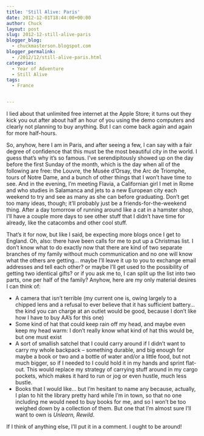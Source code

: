 ```yaml
---
title: 'Still Alive: Paris'
date: 2012-12-01T18:44:00+00:00
author: Chuck
layout: post
slug: 2012-12-still-alive-paris
blogger_blog:
  - chuckmasterson.blogspot.com
blogger_permalink:
  - /2012/12/still-alive-paris.html
categories:
  - Year of Adventure
  - Still Alive
tags:
  - France


---
```


I lied about that unlimited free internet at the Apple Store; it turns out they
kick you out after about half an hour of you using the demo computers and
clearly not planning to buy anything. But I can come back again and again for
more half-hours.

So, anyhow, here I am in Paris, and after seeing a few, I can say with a fair
degree of confidence that this must be the most beautiful city in the world. I
guess that’s why it’s so famous. I’ve serendipitously showed
up on the day before the first Sunday of the month, which is the day when all
of the following are free: the Louvre, the Musée d’Orsay, the Arc de
Triomphe, tours of Notre Dame, and a bunch of other things that I won’t
have time to see. And in the evening, I’m meeting Flavia, a Californian
girl I met in Rome and who studies in Salamanca and jets to a new European city
each weekend to try and see as many as she can before graduating. Don’t
get too many ideas, though; it’ll probably just be a
friends-for-the-weekend thing. After a day tomorrow of running around like a
cat in a hamster shop, I’ll have a couple more days to see other stuff
that I didn’t have time for already, like the catacombs and other cool
stuff.

That’s it for now, but like I said, be expecting more blogs once I get to
England. Oh, also: there have been calls for me to put up a Christmas list. I
don’t know what to do exactly now that there are kind of two separate
branches of my family without much communication and no one will know what the
others are getting… maybe I’ll leave it up to you to exchange email
addresses and tell each other? or maybe I’ll get used to the possibility
of getting two identical gifts? or if you ask me to, I can split up the list
into two parts, one per half of the family? Anyhow, here are my only material
desires I can think of: 


*   A camera that isn’t terrible (my current one is, owing largely to a chipped
    lens and a refusal to ever believe that it has sufficient battery… the kind
    you can charge at an outlet would be good, because I don’t like how I have
    to buy AA’s for this one)
*   Some kind of hat that could keep rain off my head, and maybe even keep my
    head warm: I don’t really know what kind of hat this would be, but one must
    exist
*   A sort of smallish satchel that I could carry around if I didn’t want to
    carry my whole backpack – something durable, and big enough for maybe a
    book or two and a bottle of water and/or a little food, but not much
    bigger, so if I needed to I could hold it in my hands and sprint flat-out.
    This would replace my strategy of carrying stuff around in my cargo
    pockets, which makes it hard to run or jog or even hustle, much less
    bustle.
*   Books that I would like… but I’m hesitant to name any because, actually, I
    plan to hit the library pretty hard while I’m in town, so that no one
    including me would need to buy books for me, and so I won’t be too weighed
    down by a collection of them. But one that I’m almost sure I’ll want to own
    is *Unlearn, Rewild*.

If I think of anything else, I’ll put it in a comment. I ought to be
around!
